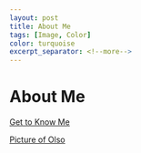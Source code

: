 ```yaml
---
layout: post
title: About Me
tags: [Image, Color]
color: turquoise
excerpt_separator: <!--more-->
---
```

# About Me
<a href="about.md"> Get to Know Me </a>

[Picture of Olso](assets/img/pexel/olso.jpg)

